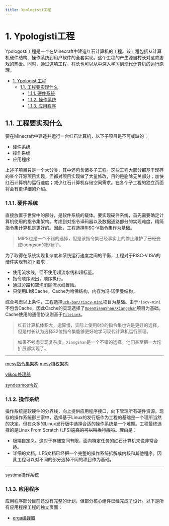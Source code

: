 ```yaml
---
title: Ypologisti工程
---
```


# 1. Ypologisti工程

Ypologosti工程是一个在Minecraft中建造红石计算机的工程。该工程包括从计算机硬件结构、操作系统到用户软件的全套实现。这个工程的产生源自村长对这款游戏的热爱。同时，通过这项工程，村长也可以从中深入学习到现代计算机的运行原理。

- [1. Ypologisti工程](#1-ypologisti工程)
  - [1.1. 工程要实现什么](#11-工程要实现什么)
    - [1.1.1. 硬件系统](#111-硬件系统)
    - [1.1.2. 操作系统](#112-操作系统)
    - [1.1.3. 应用程序](#113-应用程序)

## 1.1. 工程要实现什么

要在Minecraft中建造并运行一台红石计算机，以下子项目是不可或缺的：

- 硬件系统
- 操作系统
- 应用程序

上述子项目只是一个大分类，其中还包含诸多子工程。这些工程大部分都基于现存的某个开源项目实现，但都对项目实现做了大量修改，目的是删除无关部分；加快红石计算机的运行速度；减少红石计算机存储空间需求。在各个子工程的独立页面将会有更详细的介绍。

### 1.1.1. 硬件系统

直接放置于世界中的部分，是软件系统的载体。要实现硬件系统，首先需要确定计算机使用的指令集架构。考虑到对指令译码器以及数据通路部分的实现难度，精简指令集计算机是更好的。因此，工程选择RISC-V指令集作为基础。

> MIPS也是一个不错的选择，但是该指令集已经事实上的停止维护了~~已经变成loongson的形状了~~。

为了取得在系统实现复杂度和系统运行速度之间的平衡，工程对于RISC-V ISA的硬件实现有如下要求：

- 使用流水线，但不使用超流水线和超标量。
- 指令顺序流出，顺序执行。
- 通过旁路和空泡消除流水线冒险。
- 只使用L1级Cache。Cache为哈佛结构，内存为冯·诺伊曼结构。

综合考虑以上条件，工程选择[`ucb-bar/riscv-mini`][1]项目为基础。由于`riscv-mini`不包含Cache，因此Cache的实现选择了[`OpenXiangShan/XiangShan`][2]项目为基础。Cache使用的通信协议则基于[`TileLink`][3]。

[1]: https://github.com/ucb-bar/riscv-mini.git
[2]: https://github.com/OpenXiangShan/XiangShan.git
[3]: https://www.sifive.com/document-file/tilelink-spec-1.9.3

> 红石计算机体积大，运算慢，实际上使用8位的指令集也许是更好的选择，但是村长认为选择32位指令集能够更好地学习现代计算机运行原理。

> 如果不考虑实现复杂度，`XiangShan`是一个不错的选择。他们甚至把一大坨扩展都实现了。

---

[mesy指令集架构](./mesy) [mesy特权架构](./mesy-priv)

[ylikou处理器](./ylikou)

[syndesmos协议](./syndesmos)

### 1.1.2. 操作系统

操作系统是软硬件的分界线，向上提供应用程序接口，向下管理所有硬件资源。现存的操作系统御三家中，选择基于Linux的发行版作为工程的基础是一个理所当然的决定。但在众多的Linux发行版中选择合适的操作系统是一个难题。工程最终选择的是Linux From Scratch (LFS)~~这真的可以叫发行版吗~~。理由是：

- 极端自定义。这对于存储空间有限，面向特定任务的红石计算机来说非常合适。
- 详细的文档。LFS文档已经把一个完整的操作系统拆解成内核和其他程序。因此工程可以对不同的部分选择不同的项目作为基础。

---

[systima操作系统](./systima)

### 1.1.3. 应用程序

应用程序部分目前还没有完整的计划，但部分核心组件已经完成了设计。以下是所有应用程序工程的独立页面：

- [erga编译器](./erga)
